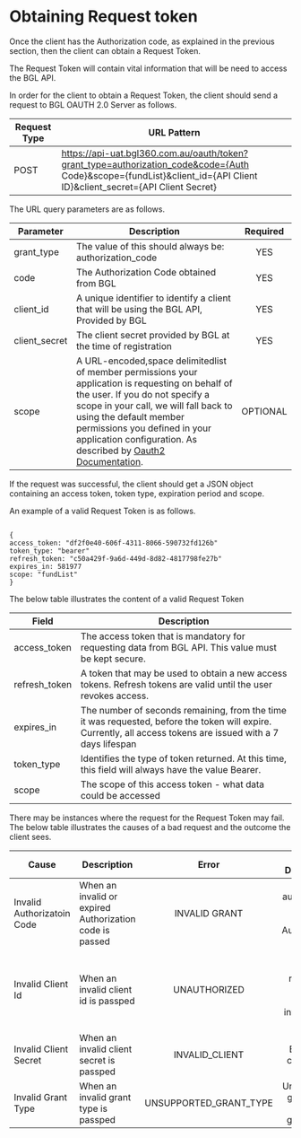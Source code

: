 # Obtaining Request token

Once the client has the Authorization code, as explained in the previous section, then the client can obtain a Request Token.

The Request Token will contain vital information that will be need to access the BGL API.

In order for the client to obtain a Request Token, the client should send a request to BGL OAUTH 2.0 Server as follows.

| Request Type | URL Pattern |
| -- | -- |
| POST | https://api-uat.bgl360.com.au/oauth/token?grant_type=authorization_code&code={Auth Code}&scope={fundList}&client_id={API Client ID}&client_secret={API Client Secret} |

The URL query parameters are as follows.

| Parameter | Description | Required |
| -- | -- | :--: |
| grant_type | The value of this should always be: authorization_code | YES |
| code | The Authorization Code obtained from BGL | YES |
| client_id | A unique identifier to identify a client that will be using the BGL API, Provided by BGL | YES |
| client_secret | The client secret provided by BGL at the time of registration | YES |
|scope |A URL-encoded,space delimitedlist of member permissions your application is requesting on behalf of the user.  If you do not specify a scope in your call, we will fall back to using the default member permissions you defined in your application configuration. As described by [Oauth2 Documentation](http://tools.ietf.org/html/rfc6749#section-3.3). | OPTIONAL |


If the request was successful, the client should get a JSON object containing an access token, token type, expiration period and scope.

An example of a valid Request Token is as follows.

```

{
access_token: "df2f0e40-606f-4311-8066-590732fd126b"
token_type: "bearer"
refresh_token: "c50a429f-9a6d-449d-8d82-4817798fe27b"
expires_in: 581977
scope: "fundList"
}

```

The below table illustrates the content of a valid Request Token

| Field | Description |
| -- | -- |
| access_token | The access token that is mandatory for requesting data from BGL API.  This value must be kept secure. |
| refresh_token | A token that may be used to obtain a new access tokens. Refresh tokens are valid until the user revokes access. |
| expires_in | The number of seconds remaining, from the time it was requested, before the token will expire.  Currently, all access tokens are issued with a 7 days lifespan |
| token_type | Identifies the type of token returned. At this time, this field will always have the value Bearer. |
| scope | The scope of this access token - what data could be accessed |


There may be instances where the request for the Request Token may fail.  The below table illustrates the causes of a bad request and the outcome the client sees.

| Cause | Description | Error | Error Description |
| -- | -- | :--: | :--: |
| Invalid Authorizatoin Code | When an invalid or expired Authorization code is passed | INVALID GRANT |Invalid authorization code: {passed Authorization Code} |
| Invalid Client Id | When an invalid client id is passped | UNAUTHORIZED |No client with requested refkey: {passed invalid client id} |
| Invalid Client Secret | When an invalid client secret is passped | INVALID_CLIENT |Bad client credentials |
| Invalid Grant Type | When an invalid grant type is passped | UNSUPPORTED_GRANT_TYPE |Unsupported grant type: {passed grant type} |
